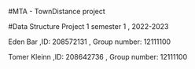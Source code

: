 

#MTA - TownDistance project



#Data Structure Project 1 semester 1 , 2022-2023

Eden Bar ,ID: 208572131 , Group number: 12111100 

Tomer Kleinn ,ID: 208642736 , Group number: 12111100 

